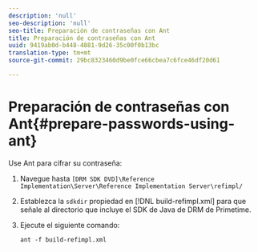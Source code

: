 ```yaml
---
description: 'null'
seo-description: 'null'
seo-title: Preparación de contraseñas con Ant
title: Preparación de contraseñas con Ant
uuid: 9419ab0d-b448-4881-9d26-35c00f0b13bc
translation-type: tm+mt
source-git-commit: 29bc8323460d9be0fce66cbea7c6fce46df20d61

---
```



# Preparación de contraseñas con Ant{#prepare-passwords-using-ant}

Use Ant para cifrar su contraseña:

1. Navegue hasta `[DRM SDK DVD]\Reference Implementation\Server\Reference Implementation Server\refimpl/`
1. Establezca la `sdkdir` propiedad en [!DNL build-refimpl.xml] para que señale al directorio que incluye el SDK de Java de DRM de Primetime.
1. Ejecute el siguiente comando:

   ```
   ant -f build-refimpl.xml
   ```


